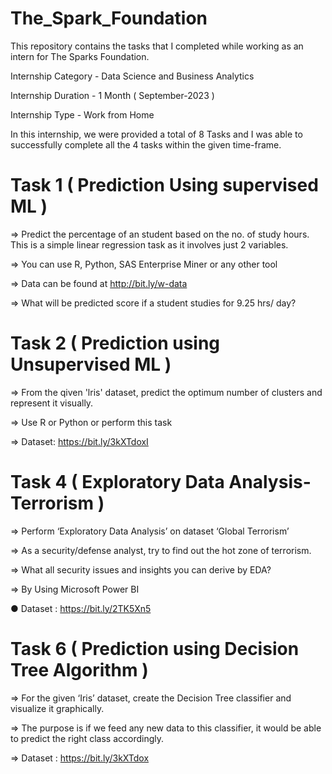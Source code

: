 # The_Spark_Foundation

This repository contains the tasks that I completed while working as an intern for The Sparks Foundation.

Internship Category - Data Science and Business Analytics

Internship Duration - 1 Month ( September-2023 )

Internship Type - Work from Home

In this internship, we were provided a total of 8 Tasks and I was able to successfully complete all the 4 tasks within the given time-frame.


# Task 1 ( Prediction Using supervised ML )

=> Predict the percentage of an student based on the no. of study hours. This is a simple linear regression task as it involves just 2 variables.

=> You can use R, Python, SAS Enterprise Miner or any other tool

=> Data can be found at http://bit.ly/w-data

=> What will be predicted score if a student studies for 9.25 hrs/ day?

# Task 2 ( Prediction using Unsupervised ML )

=> From the qiven 'lris' dataset, predict the optimum number of clusters and represent it visually.

=> Use R or Python or perform this task

=> Dataset: https://bit.ly/3kXTdoxI

# Task 4 ( Exploratory Data Analysis-Terrorism )

=> Perform ‘Exploratory Data Analysis’ on dataset ‘Global Terrorism’

=> As a security/defense analyst, try to find out the hot zone of terrorism.

=> What all security issues and insights you can derive by EDA?

=> By Using Microsoft Power BI

● Dataset : https://bit.ly/2TK5Xn5

# Task 6 ( Prediction using Decision Tree Algorithm )

=> For the given ‘Iris’ dataset, create the Decision Tree classifier and visualize it graphically.

=> The purpose is if we feed any new data to this classifier, it would be able to predict the right class accordingly.

=> Dataset : https://bit.ly/3kXTdox
